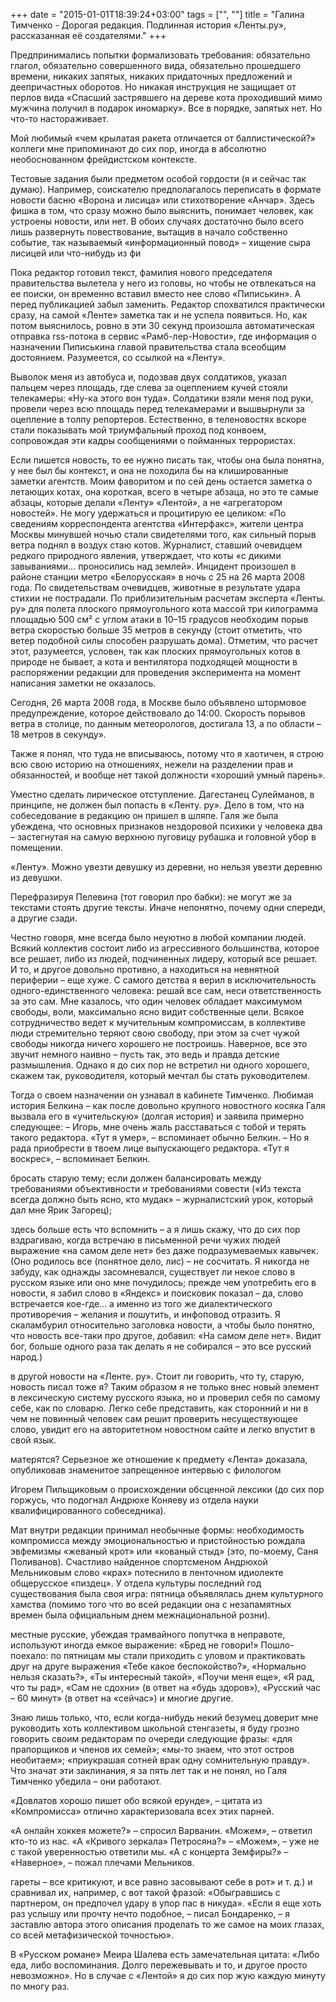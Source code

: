 +++
date = "2015-01-01T18:39:24+03:00"
tags = ["", ""]
title = "Галина Тимченко - Дорогая редакция. Подлинная история «Ленты.ру», рассказанная её создателями."
+++

Предпринимались попытки формализовать требования: обязательно глагол,
обязательно совершенного вида, обязательно прошедшего времени, никаких запятых,
никаких придаточных предложений и деепричастных оборотов. Но никакая инструкция
не защищает от перлов вида «Спасший застрявшего на дереве кота проходивший мимо
мужчина получил в подарок иномарку». Все в порядке, запятых нет. Но что-то
настораживает.

Мой любимый «чем крылатая ракета отличается от баллистической?» коллеги мне
припоминают до сих пор, иногда в абсолютно необоснованном фрейдистском
контексте.

Тестовые задания были предметом особой гордости (я и сейчас так думаю).
Например, соискателю предполагалось переписать в формате новости басню «Ворона и
лисица» или стихотворение «Анчар». Здесь фишка в том, что сразу можно было
выяснить, понимает человек, как устроены новости, или нет. В обоих случаях
достаточно было всего лишь развернуть повествование, вытащив в начало собственно
событие, так называемый «информационный повод» – хищение сыра лисицей или
что-нибудь из фи

Пока редактор готовил текст, фамилия нового председателя правительства вылетела
у него из головы, но чтобы не отвлекаться на ее поиски, он временно вставил
вместо нее слово «Пиписькин». А перед публикацией забыл заменить. Редактор
спохватился практически сразу, на самой «Ленте» заметка так и не успела
появиться. Но, как потом выяснилось, ровно в эти 30 секунд произошла
автоматическая отправка rss-потока в сервис «Рамб-лер-Новости», где информация о
назначении Пиписькина главой правительства стала всеобщим достоянием.
Разумеется, со ссылкой на «Ленту».

Выволок меня из автобуса и, подозвав двух солдатиков, указал пальцем через
площадь, где слева за оцеплением кучей стояли телекамеры: «Ну-ка этого вон
туда». Солдатики взяли меня под руки, провели через всю площадь перед
телекамерами и вышвырнули за оцепление в толпу репортеров. Естественно, в
теленовостях вскоре стали показывать мой триумфальный проход под конвоем,
сопровождая эти кадры сообщениями о пойманных террористах.

Если пишется новость, то ее нужно писать так, чтобы она была понятна, у нее был
бы контекст, и она не походила бы на клишированные заметки агентств. Моим
фаворитом и по сей день остается заметка о летающих котах, она короткая, всего в
четыре абзаца, но это те самые абзацы, которые делали «Ленту» «Лентой», а не
«агрегатором новостей». Не могу удержаться и процитирую ее целиком: «По
сведениям корреспондента агентства «Интерфакс», жители центра Москвы минувшей
ночью стали свидетелями того, как сильный порыв ветра поднял в воздух стаю
котов. Журналист, ставший очевидцем редкого природного явления, утверждает, что
коты «с дикими завываниями… проносились над землей». Инцидент произошел в районе
станции метро «Белорусская» в ночь с 25 на 26 марта 2008 года. По свидетельствам
очевидцев, животные в результате удара стихии не пострадали. По приблизительным
расчетам эксперта «Ленты. ру» для полета плоского прямоугольного кота массой три
килограмма площадью 500 см² с углом атаки в 10–15 градусов необходим порыв ветра
скоростью больше 35 метров в секунду (стоит отметить, что ветер подобной силы
способен разрушать дома). Отметим, что расчет этот, разумеется, условен, так как
плоских прямоугольных котов в природе не бывает, а кота и вентилятора подходящей
мощности в распоряжении редакции для проведения эксперимента на момент написания
заметки не оказалось.

Сегодня, 26 марта 2008 года, в Москве было объявлено штормовое предупреждение,
которое действовало до 14:00. Скорость порывов ветра в столице, по данным
метеорологов, достигала 13, а по области – 18 метров в секунду».

Также я понял, что туда не вписываюсь, потому что я хаотичен, я строю всю свою
историю на отношениях, нежели на разделении прав и обязанностей, и вообще нет
такой должности «хороший умный парень».

Уместно сделать лирическое отступление. Дагестанец Сулейманов, в принципе, не
должен был попасть в «Ленту. ру». Дело в том, что на собеседование в редакцию он
пришел в шляпе. Галя же была убеждена, что основных признаков нездоровой психики
у человека два – застегнутая на самую верхнюю пуговицу рубашка и головной убор в
помещении.

«Ленту». Можно увезти девушку из деревни, но нельзя увезти деревню из девушки.

Перефразируя Пелевина (тот говорил про бабки): не могут же за текстами стоять
другие тексты. Иначе непонятно, почему одни спереди, а другие сзади.

Честно говоря, мне всегда было неуютно в любой компании людей. Всякий коллектив
состоит либо из агрессивного большинства, которое все решает, либо из людей,
подчиненных лидеру, который все решает. И то, и другое довольно противно, а
находиться на невнятной периферии – еще хуже. С самого детства я верил в
исключительность одного-единственного человека: решай все сам, неси
ответственность за это сам. Мне казалось, что один человек обладает максимумом
свободы, воли, максимально ясно видит собственные цели. Всякое сотрудничество
ведет к мучительным компромиссам, в коллективе люди стремительно теряют свою
свободу, при этом за счет чужой свободы никогда ничего хорошего не построишь.
Наверное, все это звучит немного наивно – пусть так, это ведь и правда детские
размышления. Однако я до сих пор не встретил ни одного хорошего, скажем так,
руководителя, который мечтал бы стать руководителем.

Тогда о своем назначении он узнавал в кабинете Тимченко. Любимая история Белкина
– как после довольно крупного новостного косяка Галя вызвала его в «учительскую»
(долгая история) и заявила примерно следующее: – Игорь, мне очень жаль
расставаться с тобой и терять такого редактора. «Тут я умер», – вспоминает
обычно Белкин. – Но я рада приобрести в твоем лице выпускающего редактора. «Тут
я воскрес», – вспоминает Белкин.

бросать старую тему; если должен балансировать между требованиями объективности
и требованиями совести («Из текста всегда должно быть ясно, кто мудак» –
журналистский урок, который дал мне Ярик Загорец);

здесь больше есть что вспомнить – а я лишь скажу, что до сих пор вздрагиваю,
когда встречаю в письменной речи чужих людей выражение «на самом деле нет» без
даже подразумеваемых кавычек. (Оно родилось все (понятное дело, лис) – не
сосчитать. Я никогда не забуду, как однажды засомневался, существует ли некое
слово в русском языке или оно мне почудилось; прежде чем употребить его в
новости, я забил слово в «Яндекс» и поисковик показал – да, слово встречается
кое-где… а именно из того же диалектического противоречия – желания и пошутить,
и инфоповод отразить. Я скаламбурил относительно заголовка новости, а чтобы было
понятно, что новость все-таки про другое, добавил: «На самом деле нет». Видит
бог, больше одного раза так делать я не собирался – это все русский народ.)

в другой новости на «Ленте. ру». Стоит ли говорить, что ту, старую, новость
писал тоже я? Таким образом я не только внес новый элемент в лексическую систему
русского языка, но и проверил себя по самому себе, как по словарю. Легко себе
представить, как сторонний и ни в чем не повинный человек сам решит проверить
несуществующее слово, увидит его на авторитетном новостном сайте и легко впустит
в свой язык.

матерятся? Серьезное же отношение к предмету «Лента» доказала, опубликовав
знаменитое запрещенное интервью с филологом

Игорем Пильщиковым о происхождении обсценной лексики (до сих пор горжусь, что
подогнал Андрюхе Коняеву из отдела науки квалифицированного собеседника).

Мат внутри редакции принимал необычные формы: необходимость компромисса между
эмоциональностью и пристойностью рождала эвфемизмы «жеваный крот» или «кованый
стыд» (это, по-моему, Саня Поливанов). Счастливо найденное спортсменом Андрюхой
Мельниковым слово «крах» потеснило в ленточном идиолекте общерусское «пиздец». У отдела культуры последний год существования была
своя игра: пятница объявлялась днем культурного хамства (помимо того что во всей
редакции она с незапамятных времен была официальным днем межнациональной розни).

местные русские, убеждая трамвайного попутчка в неправоте, используют иногда
емкое выражение: «Бред не говори!» Пошло-поехало: по пятницам мы стали приходить
с уловом и практиковать друг на друге выражения «Тебе какое беспокойство?»,
«Нормально нельзя сказать?», «Ты интересный такой», «Поучи меня еще», «Я рад,
что ты рад», «Сам не сдохни» (в ответ на «будь здоров»), «Русский час – 60
минут» (в ответ на «сейчас») и многие другие.

Знаю лишь только, что, если когда-нибудь некий безумец доверит мне руководить
хоть коллективом школьной стенгазеты, я буду грозно говорить своим редакторам по
очереди следующие фразы: «для прапорщиков и членов их семей»; «мы-то знаем, что
этот остров необитаем»; «приукрашая сотней врак одну сомнительную правду». Что
значат эти заклинания, я за пять лет так и не понял, но Галя Тимченко убедила –
они работают.

«Довлатов хорошо пишет обо всякой ерунде», – цитата из «Компромисса» отлично
характеризовала всех этих парней.

«А онлайн хоккея можете?» – спросил Варванин. «Можем», – ответил кто-то из нас.
«А «Кривого зеркала» Петросяна?» – «Можем», – уже не с такой уверенностью
ответили мы. «А с концерта Земфиры?» – «Наверное», – пожал плечами Мельников.

гареты – все критикуют, и все равно засовывают себе в рот» и т. д.) и сравнивал
их, например, с вот такой фразой: «Обыгравшись с партнером, он предпочел удару в
упор пас в никуда». «Если я еще хоть раз услышу или прочту нечто подобное, –
писал Бондаренко, – я заставлю автора этого описания проделать то же самое на
моих глазах, со всей метафизической точностью».

В «Русском романе» Меира Шалева есть замечательная цитата: «Либо еда, либо
воспоминания. Долго пережевывать и то, и другое просто невозможно». Но в случае
с «Лентой» я до сих пор жую каждую минуту по многу раз.
